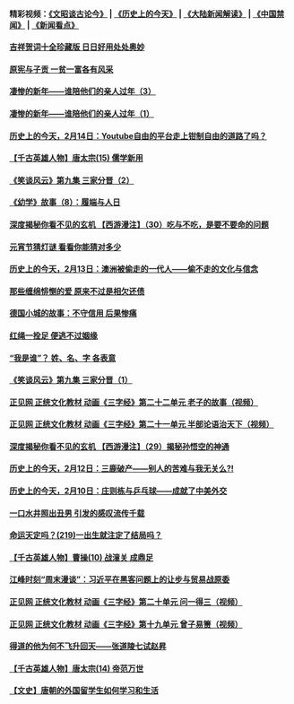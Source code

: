 #### 精彩视频：[《文昭谈古论今》](http://45.76.195.252/wenzhao) | [《历史上的今天》](http://45.76.195.252/today-in-history) | [《大陆新闻解读》](http://45.76.195.252/ntdtv-comedy) | [《中国禁闻》](http://45.76.195.252/ntdtv-news) | [《新闻看点》](http://45.76.195.252/news-insight) 

 #### [吉祥贺词十全珍藏版 日日好用处处奥妙](../pages/prog647/a102511714.md?t=02141837) 

#### [原宪与子贡 一贫一富各有风采](../pages/prog647/a102511704.md?t=02141837) 

#### [凄惨的新年——谁陪他们的亲人过年（3）](../pages/prog647/a102511698.md?t=02141837) 

#### [凄惨的新年——谁陪他们的亲人过年（1）](../pages/prog647/a102511682.md?t=02141837) 

#### [历史上的今天，2月14日：Youtube自由的平台走上钳制自由的道路了吗？](../pages/prog647/a102511567.md?t=02141837) 

#### [【千古英雄人物】唐太宗(15) 儒学新用](../pages/prog647/a102510982.md?t=02141837) 

#### [《笑谈风云》第九集 三家分晋（2）](../pages/prog647/a102510976.md?t=02141837) 

#### [《幼学》故事（8）：履端与人日](../pages/prog647/a102510956.md?t=02141837) 

#### [深度揭秘你看不见的玄机 【西游漫注】（30）吃与不吃，是要不要命的问题](../pages/prog647/a102510862.md?t=02141837) 

#### [元宵节猜灯谜 看看你能猜对多少](../pages/prog647/a102510825.md?t=02141837) 

#### [历史上的今天，2月13日：澳洲被偷走的一代人——偷不走的文化与信念](../pages/prog647/a102510768.md?t=02141837) 

#### [那些缠绵悱恻的爱 原来不过是相欠还债](../pages/prog647/a102508695.md?t=02141837) 

#### [德国小城的故事：不守信用 后果惨痛](../pages/prog647/a102510005.md?t=02141837) 

#### [红绳一拴足 便逃不过姻缘](../pages/prog647/a102509977.md?t=02141837) 

#### [“我是谁”？ 姓、名、字 各表意](../pages/prog647/a102509972.md?t=02141837) 

#### [《笑谈风云》第九集 三家分晋（1）](../pages/prog647/a102509962.md?t=02141837) 

#### [正见网 正统文化教材 动画《三字经》第二十二单元 老子的故事（视频）](../pages/prog647/a102509947.md?t=02141837) 

#### [正见网 正统文化教材 动画《三字经》第二十一单元 半部论语治天下（视频）](../pages/prog647/a102509940.md?t=02141837) 

#### [深度揭秘你看不见的玄机 【西游漫注】（29）揭秘孙悟空的神通](../pages/prog647/a102509916.md?t=02141837) 

#### [历史上的今天，2月12日：三鹿破产——别人的苦难与我无关么?!](../pages/prog647/a102509818.md?t=02141837) 

#### [历史上的今天，2月10日：庄则栋与乒乓球——成就了中美外交](../pages/prog647/a102509173.md?t=02141837) 

#### [一口水井照出丑男 引发的感叹流传千载](../pages/prog647/a102509162.md?t=02141837) 

#### [命运天定吗？(219)一出生就注定了结局吗？](../pages/prog647/a102509158.md?t=02141837) 

#### [【千古英雄人物】曹操(10) 战潼关 成鼎足](../pages/prog647/a102509149.md?t=02141837) 

#### [江峰时刻“周末漫谈”：习近平在黑客问题上的让步与贸易战原委](../pages/prog647/a102508991.md?t=02141837) 

#### [正见网 正统文化教材 动画《三字经》第二十单元 问一得三（视频）](../pages/prog647/a102508240.md?t=02141837) 

#### [正见网 正统文化教材 动画《三字经》第十九单元 曾子易箦（视频）](../pages/prog647/a102508183.md?t=02141837) 

#### [得道的他为何不飞升回天——张道陵七试赵昇](../pages/prog647/a102508178.md?t=02141837) 

#### [【千古英雄人物】唐太宗(14) 帝范万世](../pages/prog647/a102508172.md?t=02141837) 

#### [【文史】唐朝的外国留学生如何学习和生活](../pages/prog647/a102508164.md?t=02141837) 

